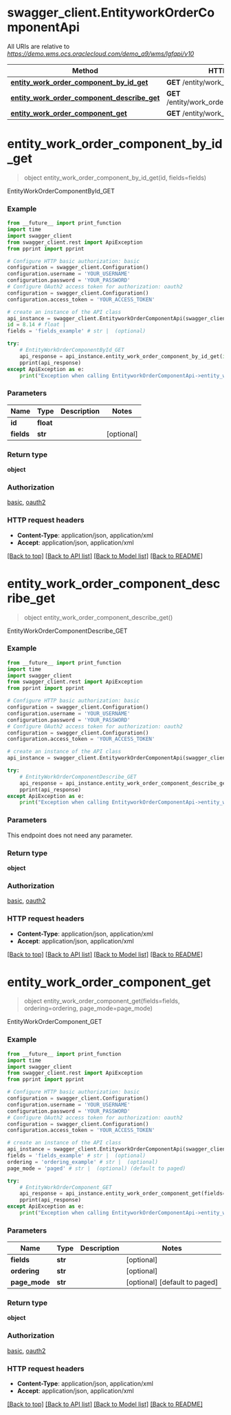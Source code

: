 # swagger_client.EntityworkOrderComponentApi

All URIs are relative to *https://demo.wms.ocs.oraclecloud.com/demo_a9/wms/lgfapi/v10*

Method | HTTP request | Description
------------- | ------------- | -------------
[**entity_work_order_component_by_id_get**](EntityworkOrderComponentApi.md#entity_work_order_component_by_id_get) | **GET** /entity/work_order_component/{id} | EntityWorkOrderComponentById_GET
[**entity_work_order_component_describe_get**](EntityworkOrderComponentApi.md#entity_work_order_component_describe_get) | **GET** /entity/work_order_component/describe | EntityWorkOrderComponentDescribe_GET
[**entity_work_order_component_get**](EntityworkOrderComponentApi.md#entity_work_order_component_get) | **GET** /entity/work_order_component | EntityWorkOrderComponent_GET


# **entity_work_order_component_by_id_get**
> object entity_work_order_component_by_id_get(id, fields=fields)

EntityWorkOrderComponentById_GET



### Example
```python
from __future__ import print_function
import time
import swagger_client
from swagger_client.rest import ApiException
from pprint import pprint

# Configure HTTP basic authorization: basic
configuration = swagger_client.Configuration()
configuration.username = 'YOUR_USERNAME'
configuration.password = 'YOUR_PASSWORD'
# Configure OAuth2 access token for authorization: oauth2
configuration = swagger_client.Configuration()
configuration.access_token = 'YOUR_ACCESS_TOKEN'

# create an instance of the API class
api_instance = swagger_client.EntityworkOrderComponentApi(swagger_client.ApiClient(configuration))
id = 8.14 # float | 
fields = 'fields_example' # str |  (optional)

try:
    # EntityWorkOrderComponentById_GET
    api_response = api_instance.entity_work_order_component_by_id_get(id, fields=fields)
    pprint(api_response)
except ApiException as e:
    print("Exception when calling EntityworkOrderComponentApi->entity_work_order_component_by_id_get: %s\n" % e)
```

### Parameters

Name | Type | Description  | Notes
------------- | ------------- | ------------- | -------------
 **id** | **float**|  | 
 **fields** | **str**|  | [optional] 

### Return type

**object**

### Authorization

[basic](../README.md#basic), [oauth2](../README.md#oauth2)

### HTTP request headers

 - **Content-Type**: application/json, application/xml
 - **Accept**: application/json, application/xml

[[Back to top]](#) [[Back to API list]](../README.md#documentation-for-api-endpoints) [[Back to Model list]](../README.md#documentation-for-models) [[Back to README]](../README.md)

# **entity_work_order_component_describe_get**
> object entity_work_order_component_describe_get()

EntityWorkOrderComponentDescribe_GET



### Example
```python
from __future__ import print_function
import time
import swagger_client
from swagger_client.rest import ApiException
from pprint import pprint

# Configure HTTP basic authorization: basic
configuration = swagger_client.Configuration()
configuration.username = 'YOUR_USERNAME'
configuration.password = 'YOUR_PASSWORD'
# Configure OAuth2 access token for authorization: oauth2
configuration = swagger_client.Configuration()
configuration.access_token = 'YOUR_ACCESS_TOKEN'

# create an instance of the API class
api_instance = swagger_client.EntityworkOrderComponentApi(swagger_client.ApiClient(configuration))

try:
    # EntityWorkOrderComponentDescribe_GET
    api_response = api_instance.entity_work_order_component_describe_get()
    pprint(api_response)
except ApiException as e:
    print("Exception when calling EntityworkOrderComponentApi->entity_work_order_component_describe_get: %s\n" % e)
```

### Parameters
This endpoint does not need any parameter.

### Return type

**object**

### Authorization

[basic](../README.md#basic), [oauth2](../README.md#oauth2)

### HTTP request headers

 - **Content-Type**: application/json, application/xml
 - **Accept**: application/json, application/xml

[[Back to top]](#) [[Back to API list]](../README.md#documentation-for-api-endpoints) [[Back to Model list]](../README.md#documentation-for-models) [[Back to README]](../README.md)

# **entity_work_order_component_get**
> object entity_work_order_component_get(fields=fields, ordering=ordering, page_mode=page_mode)

EntityWorkOrderComponent_GET



### Example
```python
from __future__ import print_function
import time
import swagger_client
from swagger_client.rest import ApiException
from pprint import pprint

# Configure HTTP basic authorization: basic
configuration = swagger_client.Configuration()
configuration.username = 'YOUR_USERNAME'
configuration.password = 'YOUR_PASSWORD'
# Configure OAuth2 access token for authorization: oauth2
configuration = swagger_client.Configuration()
configuration.access_token = 'YOUR_ACCESS_TOKEN'

# create an instance of the API class
api_instance = swagger_client.EntityworkOrderComponentApi(swagger_client.ApiClient(configuration))
fields = 'fields_example' # str |  (optional)
ordering = 'ordering_example' # str |  (optional)
page_mode = 'paged' # str |  (optional) (default to paged)

try:
    # EntityWorkOrderComponent_GET
    api_response = api_instance.entity_work_order_component_get(fields=fields, ordering=ordering, page_mode=page_mode)
    pprint(api_response)
except ApiException as e:
    print("Exception when calling EntityworkOrderComponentApi->entity_work_order_component_get: %s\n" % e)
```

### Parameters

Name | Type | Description  | Notes
------------- | ------------- | ------------- | -------------
 **fields** | **str**|  | [optional] 
 **ordering** | **str**|  | [optional] 
 **page_mode** | **str**|  | [optional] [default to paged]

### Return type

**object**

### Authorization

[basic](../README.md#basic), [oauth2](../README.md#oauth2)

### HTTP request headers

 - **Content-Type**: application/json, application/xml
 - **Accept**: application/json, application/xml

[[Back to top]](#) [[Back to API list]](../README.md#documentation-for-api-endpoints) [[Back to Model list]](../README.md#documentation-for-models) [[Back to README]](../README.md)

